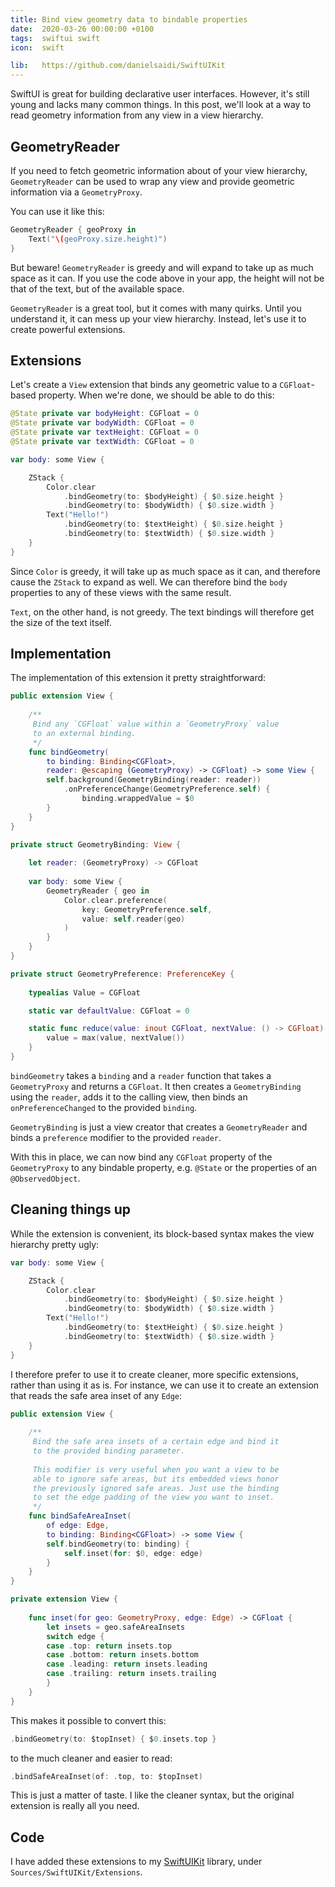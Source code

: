 ```yaml
---
title: Bind view geometry data to bindable properties
date:  2020-03-26 00:00:00 +0100
tags:  swiftui swift
icon:  swift

lib:   https://github.com/danielsaidi/SwiftUIKit
---
```


SwiftUI is great for building declarative user interfaces. However, it's still young and lacks many common things. In this post, we'll look at a way to read geometry information from any view in a view hierarchy.


## GeometryReader

If you need to fetch geometric information about of your view hierarchy, `GeometryReader` can be used to wrap any view and provide geometric information via a `GeometryProxy`. 

You can use it like this:

```swift
GeometryReader { geoProxy in
    Text("\(geoProxy.size.height)")
}
```

But beware! `GeometryReader` is greedy and will expand to take up as much space as it can. If you use the code above in your app, the height will not be that of the text, but of the available space.

`GeometryReader` is a great tool, but it comes with many quirks. Until you understand it, it can mess up your view hierarchy. Instead, let's use it to create powerful extensions.


## Extensions

Let's create a `View` extension that binds any geometric value to a `CGFloat`-based property. When we're done, we should be able to do this:

```swift
@State private var bodyHeight: CGFloat = 0
@State private var bodyWidth: CGFloat = 0
@State private var textHeight: CGFloat = 0
@State private var textWidth: CGFloat = 0

var body: some View {

    ZStack {
        Color.clear
            .bindGeometry(to: $bodyHeight) { $0.size.height }
            .bindGeometry(to: $bodyWidth) { $0.size.width }
        Text("Hello!")
            .bindGeometry(to: $textHeight) { $0.size.height }
            .bindGeometry(to: $textWidth) { $0.size.width }
    }
}
```

Since `Color` is greedy, it will take up as much space as it can, and therefore cause the `ZStack` to expand as well. We can therefore bind the `body` properties to any of these views with the same result. 

`Text`, on the other hand, is not greedy. The text bindings will therefore get the size of the text itself.


## Implementation

The implementation of this extension it pretty straightforward:

```swift
public extension View {
    
    /**
     Bind any `CGFloat` value within a `GeometryProxy` value
     to an external binding.
     */
    func bindGeometry(
        to binding: Binding<CGFloat>,
        reader: @escaping (GeometryProxy) -> CGFloat) -> some View {
        self.background(GeometryBinding(reader: reader))
            .onPreferenceChange(GeometryPreference.self) {
                binding.wrappedValue = $0
        }
    }
}

private struct GeometryBinding: View {
    
    let reader: (GeometryProxy) -> CGFloat
    
    var body: some View {
        GeometryReader { geo in
            Color.clear.preference(
                key: GeometryPreference.self,
                value: self.reader(geo)
            )
        }
    }
}

private struct GeometryPreference: PreferenceKey {
    
    typealias Value = CGFloat

    static var defaultValue: CGFloat = 0

    static func reduce(value: inout CGFloat, nextValue: () -> CGFloat) {
        value = max(value, nextValue())
    }
}
```

`bindGeometry` takes a `binding` and a `reader` function that takes a `GeometryProxy` and returns a `CGFloat`. It then creates a `GeometryBinding` using the `reader`, adds it to the calling view, then binds an `onPreferenceChanged` to the provided `binding`.

`GeometryBinding` is just a view creator that creates a `GeometryReader` and binds a `preference` modifier to the provided `reader`.

With this in place, we can now bind any `CGFloat` property of the `GeometryProxy` to any bindable property, e.g. `@State` or the properties of an `@ObservedObject`.


## Cleaning things up

While the extension is convenient, its block-based syntax makes the view hierarchy pretty ugly:

```swift
var body: some View {

    ZStack {
        Color.clear
            .bindGeometry(to: $bodyHeight) { $0.size.height }
            .bindGeometry(to: $bodyWidth) { $0.size.width }
        Text("Hello!")
            .bindGeometry(to: $textHeight) { $0.size.height }
            .bindGeometry(to: $textWidth) { $0.size.width }
    }
}
```

I therefore prefer to use it to create cleaner, more specific extensions, rather than using it as is. For instance, we can use it to create an extension that reads the safe area inset of any `Edge`:

```swift
public extension View {
    
    /**
     Bind the safe area insets of a certain edge and bind it
     to the provided binding parameter.
     
     This modifier is very useful when you want a view to be
     able to ignore safe areas, but its embedded views honor
     the previously ignored safe areas. Just use the binding
     to set the edge padding of the view you want to inset.
     */
    func bindSafeAreaInset(
        of edge: Edge,
        to binding: Binding<CGFloat>) -> some View {
        self.bindGeometry(to: binding) {
            self.inset(for: $0, edge: edge)
        }
    }
}

private extension View {
    
    func inset(for geo: GeometryProxy, edge: Edge) -> CGFloat {
        let insets = geo.safeAreaInsets
        switch edge {
        case .top: return insets.top
        case .bottom: return insets.bottom
        case .leading: return insets.leading
        case .trailing: return insets.trailing
        }
    }
}
```

This makes it possible to convert this:

```swift
.bindGeometry(to: $topInset) { $0.insets.top }
```

to the much cleaner and easier to read:

```swift 
.bindSafeAreaInset(of: .top, to: $topInset)
```

This is just a matter of taste. I like the cleaner syntax, but the original extension is really all you need.


## Code

I have added these extensions to my [SwiftUIKit]({{page.lib}}) library, under `Sources/SwiftUIKit/Extensions`.